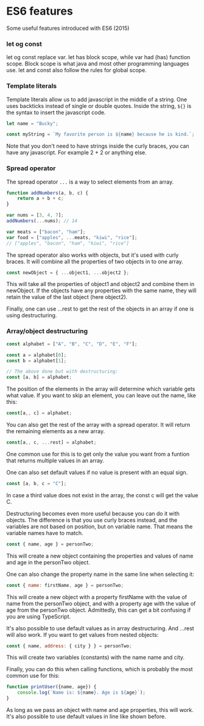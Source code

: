 # ES6 features

Some useful features introduced with ES6 (2015)

### let og const

let og const replace var. let has block scope, while var had (has) function scope. Block scope is what java and most other programming languages use. let and const also follow the rules for global scope.

### Template literals

Template literals allow us to add javascript in the middle of a string. One uses backticks instead of single or double quotes. Inside the string, `${}` is the syntax to insert the javascript code.

```js
let name = "Bucky";

const myString = `My favorite person is ${name} because he is kind.`;
```

Note that you don't need to have strings inside the curly braces, you can have any javascript. For example 2 + 2 or anything else.

### Spread operator

The spread operator `...` is a way to select elements from an array.

```js
function addNumbers(a, b, c) {
    return a + b + c;
}

var nums = [3, 4, 7];
addNumbers(...nums); // 14

var meats = ["bacon", "ham"];
var food = ["apples", ...meats, "kiwi", "rice"];
// ["apples", "bacon", "ham", "kiwi", "rice"]
```

The spread operator also works with objects, but it's used with curly braces. It will combine all the properties of two objects in to one array.

```js
const newObject = { ...object1, ...object2 };
```

This will take all the properties of object1 and object2 and combine them in newObject. If the objects have any properties with the same name, they will retain the value of the last object (here object2).

Finally, one can use ...rest to get the rest of the objects in an array if one is using destructuring.

### Array/object destructuring

```js
const alphabet = ["A", "B", "C", "D", "E", "F"];

const a = alphabet[0];
const b = alphabet[1];

// The above done but with destructuring:
const [a, b] = alphabet;
```

The position of the elements in the array will determine which variable gets what value.
If you want to skip an element, you can leave out the name, like this:

```js
const[a,, c] = alphabet;
```

You can also get the rest of the array with a spread operator. It will return the remaining elements as a new array.

```js
const[a,, c, ...rest] = alphabet;
```

One common use for this is to get only the value you want from a funtion that returns multiple values in an array.

One can also set default values if no value is present with an equal sign.

```js
const [a, b, c = "C"];
```

In case a third value does not exist in the array, the const c will get the value C.

Destructuring becomes even more useful because you can do it with objects. The difference is that you use curly braces instead, and the variables are not based on position, but on variable name. That means the variable names have to match.

```js
const { name, age } = personTwo;
```

This will create a new object containing the properties and values of name and age in the personTwo object.

One can also change the property name in the same line when selecting it:

```js
const { name: firstName, age } = personTwo;
```

This will create a new object with a property firstName with the value of name from the personTwo object, and with a property age with the value of age from the personTwo object. Admittedly, this can get a bit confusing if you are using TypeScript.

It's also possible to use default values as in array destructuring. And ...rest will also work. If you want to get values from nested objects:

```js
const { name, address: { city } } = personTwo;
```

This will create two variables (constants) with the name name and city.

Finally, you can do this when calling functions, which is probably the most common use for this:

```js
function printUser({name, age}) {
    console.log(`Name is: ${name}. Age is ${age}`);
}
```

As long as we pass an object with name and age properties, this will work. It's also possible to use default values in line like shown before.
